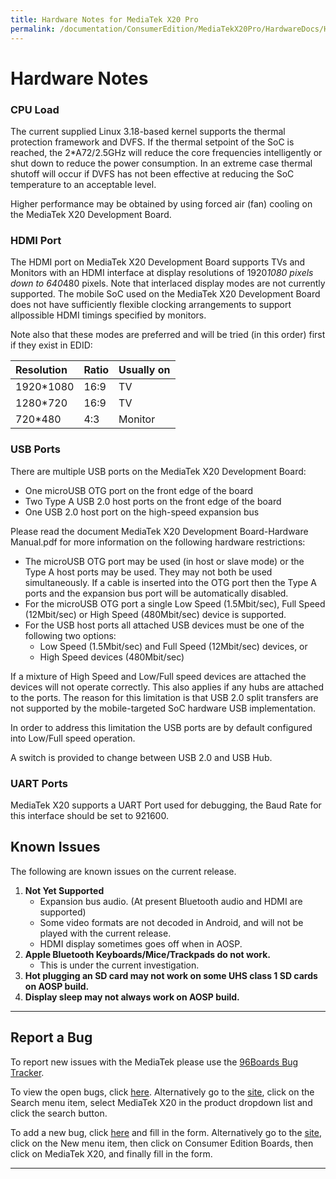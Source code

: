 ```yaml
---
title: Hardware Notes for MediaTek X20 Pro
permalink: /documentation/ConsumerEdition/MediaTekX20Pro/HardwareDocs/HardwareNotes.md/
---
```

# Hardware Notes

### CPU Load

The current supplied Linux 3.18-based kernel supports the thermal protection framework and DVFS. If the thermal setpoint of the SoC is reached, the 2*A72/2.5GHz will reduce the core frequencies intelligently or shut down to reduce the power consumption. In an extreme case thermal shutoff will occur if DVFS has not been effective at reducing the SoC temperature to an acceptable level.

Higher performance may be obtained by using forced air (fan) cooling on the MediaTek X20 Development Board.

### HDMI Port

The HDMI port on MediaTek X20 Development Board supports TVs and Monitors with an HDMI interface at display resolutions of 1920*1080 pixels down to 640*480 pixels. Note that interlaced display modes are not currently supported. The mobile SoC used on the MediaTek X20 Development Board does not have sufficiently flexible clocking arrangements to support allpossible HDMI timings specified by monitors.

Note also that these modes are preferred and will be tried (in this order) first if they exist in EDID:

|   Resolution    |    Ratio    |    Usually on    |
|:------------------------|:-----------------------|:-----------------------|
| 1920*1080            | 16:9           | TV           |           
| 1280*720            | 16:9           | TV           |           
| 720*480         | 4:3           | Monitor           |           

### USB Ports

There are multiple USB ports on the MediaTek X20 Development Board:
   - One microUSB OTG port on the front edge of the board
   - Two Type A USB 2.0 host ports on the front edge of the board
   - One USB 2.0 host port on the high-speed expansion bus

Please read the document MediaTek X20 Development Board-Hardware Manual.pdf for more information on the following hardware restrictions:
   - The microUSB OTG port may be used (in host or slave mode) or the Type A host ports may be used. They may not both be used simultaneously. If a cable is inserted into the OTG port then the Type A ports and the expansion bus port will be automatically disabled.
   - For the microUSB OTG port a single Low Speed (1.5Mbit/sec), Full Speed (12Mbit/sec) or High Speed (480Mbit/sec) device is supported.
   - For the USB host ports all attached USB devices must be one of the following two options:
     - Low Speed (1.5Mbit/sec) and Full Speed (12Mbit/sec) devices, or
     - High Speed devices (480Mbit/sec)

If a mixture of High Speed and Low/Full speed devices are attached the devices will not operate correctly. This also applies if any hubs are attached to the ports.
The reason for this limitation is that USB 2.0 split transfers are not supported by the mobile-targeted SoC hardware USB implementation.

In order to address this limitation the USB ports are by default configured into Low/Full speed operation.

A switch is provided to change between USB 2.0 and USB Hub.

### UART Ports

MediaTek X20 supports a UART Port used for debugging, the Baud Rate for this interface should be set to 921600.

## Known Issues

The following are known issues on the current release.

1. **Not Yet Supported**
   - Expansion bus audio. (At present Bluetooth audio and HDMI are supported)
   - Some video formats are not decoded in Android, and will not be played with the current release.
   - HDMI display sometimes goes off when in AOSP.
2. **Apple Bluetooth Keyboards/Mice/Trackpads do not work.**
   - This is under the current investigation.
3. **Hot plugging an SD card may not work on some UHS class 1 SD cards on AOSP build.**
4. **Display sleep may not always work on AOSP build.**


***

## Report a Bug

To report new issues with the MediaTek please use the [96Boards Bug Tracker](https://bugs.96boards.org).

To view the open bugs, click [here](https://bugs.96boards.org/buglist.cgi?bug_status=__open__&list_id=144&order=Importance&product=HiKey&query_format=specific).  Alternatively go to the [site](https://bugs.96boards.org/), click on the Search menu item, select MediaTek X20 in the product dropdown list and click the search button.

To add a new bug, click [here](https://bugs.96boards.org/enter_bug.cgi?product=HiKey) and fill in the form.  Alternatively go to the [site](https://bugs.96boards.org/), click on the New menu item, then click on Consumer Edition Boards, then click on MediaTek X20, and finally fill in the form.

***
